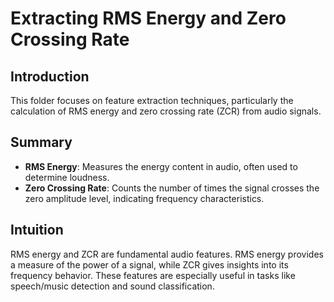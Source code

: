 # Extracting RMS Energy and Zero Crossing Rate

## Introduction
This folder focuses on feature extraction techniques, particularly the calculation of RMS energy and zero crossing rate (ZCR) from audio signals.

## Summary
- **RMS Energy**: Measures the energy content in audio, often used to determine loudness.
- **Zero Crossing Rate**: Counts the number of times the signal crosses the zero amplitude level, indicating frequency characteristics.

## Intuition
RMS energy and ZCR are fundamental audio features. RMS energy provides a measure of the power of a signal, while ZCR gives insights into its frequency behavior. These features are especially useful in tasks like speech/music detection and sound classification.

